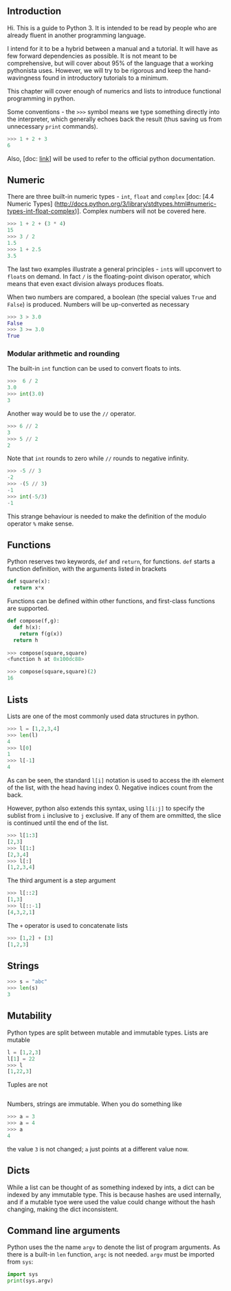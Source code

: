 ## Introduction

Hi. This is a guide to Python 3. It is intended to be read by people who are already fluent in another programming language.

I intend for it to be a hybrid between a manual and a tutorial. It will have as few forward dependencies as possible. It is not meant to be comprehensive, but will cover about 95% of the language that a working pythonista uses. However, we will try to be rigorous and keep the hand-wavingness found in introductory tutorials to a minimum.

This chapter will cover enough of numerics and lists to introduce functional programming in python.

Some conventions - the ``>>>`` symbol means we type something directly into the interpreter, which generally echoes back the result (thus saving us from unnecessary ``print`` commands).

```python
>>> 1 + 2 + 3
6
```

Also, [doc: [link](http://docs.python.org/3/)] will be used to refer to the official python documentation.

## Numeric

There are three built-in numeric types - ``int``, ``float`` and ``complex`` [doc: [4.4 Numeric Types] (http://docs.python.org/3/library/stdtypes.html#numeric-types-int-float-complex)]. Complex numbers will not be covered here. 

```python
>>> 1 + 2 + (3 * 4) 
15
>>> 3 / 2
1.5
>>> 1 + 2.5
3.5
```

The last two examples illustrate a general principles - ``int``s will upconvert to ``float``s on demand. In fact ``/`` is the floating-point divison operator, which means that even exact division always produces floats. 

When two numbers are compared, a boolean (the special values ``True`` and ``False``) is produced. Numbers will be up-converted as necessary

```python
>>> 3 > 3.0
False
>>> 3 >= 3.0
True
```

### Modular arithmetic and rounding

The built-in ``int`` function can be used to convert floats to ints.

```python
>>>  6 / 2
3.0
>>> int(3.0)
3
```

Another way would be to use the ``//`` operator. 

```python
>>> 6 // 2
3
>>> 5 // 2
2
```

Note that ``int`` rounds to zero while ``//`` rounds to negative infinity. 

```python
>>> -5 // 3
-2
>>> -(5 // 3)
-1
>>> int(-5/3)
-1
```

This strange behaviour is needed to make the definition of the modulo operator ``%`` make sense.

## Functions

Python reserves two keywords, ``def`` and ``return``, for functions. ``def`` starts a function definition, with the arguments listed in brackets

```python
def square(x):
  return x*x
```


Functions can be defined within other functions, and first-class functions are supported.

```python
def compose(f,g):
  def h(x):
    return f(g(x))
  return h
  
>>> compose(square,square)
<function h at 0x100dc88>

>>> compose(square,square)(2)
16
```


## Lists

Lists are one of the most commonly used data structures in python.

```python
>>> l = [1,2,3,4]
>>> len(l)
4
>>> l[0]
1
>>> l[-1]
4
```

As can be seen, the standard ``l[i]`` notation is used to access the ith element of the list, with the head having index 0. Negative indices count from the back.

However, python also extends this syntax, using ``l[i:j]`` to specify the sublist from ``i`` inclusive to ``j`` exclusive. If any of them are ommitted, the slice is continued until the end of the list.

```python
>>> l[1:3]
[2,3]
>>> l[1:]
[2,3,4]
>>> l[:]
[1,2,3,4]
```

The third argument is a step argument

```python
>>> l[::2]
[1,3]
>>> l[::-1]
[4,3,2,1]
```

The `+` operator is used to concatenate lists

```python
>>> [1,2] + [3]
[1,2,3]
```

## Strings

```python
>>> s = "abc"
>>> len(s)
3
```

## Mutability

Python types are split between mutable and immutable types. Lists are mutable

```python
l = [1,2,3]
l[1] = 22
>>> l
[1,22,3]
```

Tuples are not

```python
```


Numbers, strings are immutable. When you do something like

```python
>>> a = 3
>>> a = 4
>>> a
4
```

the value ``3`` is not changed; ``a`` just points at a different value now.

## Dicts

While a list can be thought of as something indexed by ints, a dict can be indexed by any immutable type. This is because hashes are used internally, and if a mutable tyoe were used the value could change without the hash changing, making the dict inconsistent.

## Command line arguments

Python uses the the name ``argv`` to denote the list of program arguments. As there is a built-in ``len`` function, ``argc`` is not needed. ``argv`` must be imported from ``sys``:

```python
import sys
print(sys.argv)
```
